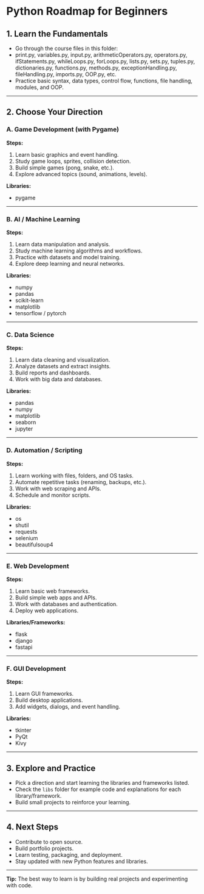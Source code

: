 # Python Roadmap for Beginners

## 1. Learn the Fundamentals
- Go through the course files in this folder:
- print.py, variables.py, input.py, arithmeticOperators.py, operators.py, ifStatements.py, whileLoops.py, forLoops.py, lists.py, sets.py, tuples.py, dictionaries.py, functions.py, methods.py, exceptionHandling.py, fileHandling.py, imports.py, OOP.py, etc.
- Practice basic syntax, data types, control flow, functions, file handling, modules, and OOP.

---

## 2. Choose Your Direction

### A. Game Development (with Pygame)
**Steps:**
1. Learn basic graphics and event handling.
2. Study game loops, sprites, collision detection.
3. Build simple games (pong, snake, etc.).
4. Explore advanced topics (sound, animations, levels).

**Libraries:**
- pygame

---

### B. AI / Machine Learning
**Steps:**
1. Learn data manipulation and analysis.
2. Study machine learning algorithms and workflows.
3. Practice with datasets and model training.
4. Explore deep learning and neural networks.

**Libraries:**
- numpy
- pandas
- scikit-learn
- matplotlib
- tensorflow / pytorch

---

### C. Data Science
**Steps:**
1. Learn data cleaning and visualization.
2. Analyze datasets and extract insights.
3. Build reports and dashboards.
4. Work with big data and databases.

**Libraries:**
- pandas
- numpy
- matplotlib
- seaborn
- jupyter

---

### D. Automation / Scripting
**Steps:**
1. Learn working with files, folders, and OS tasks.
2. Automate repetitive tasks (renaming, backups, etc.).
3. Work with web scraping and APIs.
4. Schedule and monitor scripts.

**Libraries:**
- os
- shutil
- requests
- selenium
- beautifulsoup4

---

### E. Web Development
**Steps:**
1. Learn basic web frameworks.
2. Build simple web apps and APIs.
3. Work with databases and authentication.
4. Deploy web applications.

**Libraries/Frameworks:**
- flask
- django
- fastapi

---

### F. GUI Development
**Steps:**
1. Learn GUI frameworks.
2. Build desktop applications.
3. Add widgets, dialogs, and event handling.

**Libraries:**
- tkinter
- PyQt
- Kivy

---

## 3. Explore and Practice
- Pick a direction and start learning the libraries and frameworks listed.
- Check the `libs` folder for example code and explanations for each library/framework.
- Build small projects to reinforce your learning.

---

## 4. Next Steps
- Contribute to open source.
- Build portfolio projects.
- Learn testing, packaging, and deployment.
- Stay updated with new Python features and libraries.

---

**Tip:** The best way to learn is by building real projects and experimenting with code.